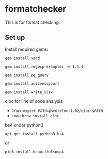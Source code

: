 # formatchecker

This is for format checking.

## Set up
Install required gems:

`gem install yard`

`gem install regexp-examples -v 1.4.4`

`gem install pg_query`

`gem install activesupport`

`gem install write_xlsx`

cloc for line of code analysis:
* linux
`export PATH=`pwd`/cloc-1.82/cloc:$PATH`
* mac
`brew install cloc`

bs4 under python3

`apt-get install python3-bs4`

or

`pip3 install beautifulsoup4`


